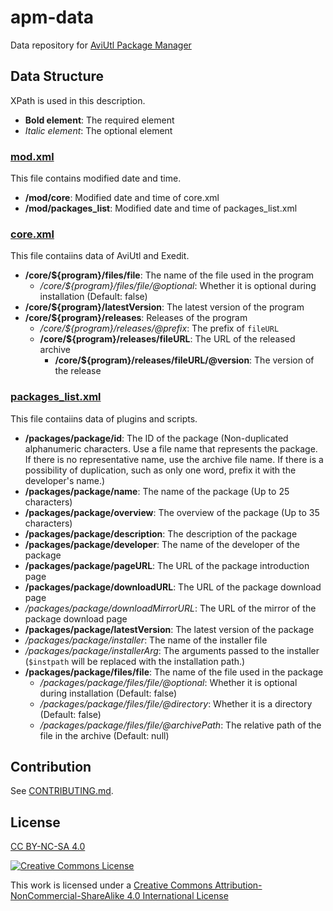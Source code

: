 # apm-data

Data repository for [AviUtl Package Manager](https://github.com/hal-shu-sato/apm)

## Data Structure

XPath is used in this description.

- **Bold element**: The required element
- _Italic element_: The optional element

### [mod.xml](./data/mod.xml)

This file contains modified date and time.

- **/mod/core**: Modified date and time of core.xml
- **/mod/packages_list**: Modified date and time of packages_list.xml

### [core.xml](./data/core.xml)

This file contaiins data of AviUtl and Exedit.

- **/core/${program}/files/file**: The name of the file used in the program
  - _/core/${program}/files/file/@optional_: Whether it is optional during installation (Default: false)
- **/core/${program}/latestVersion**: The latest version of the program
- **/core/${program}/releases**: Releases of the program
  - _/core/${program}/releases/@prefix_: The prefix of `fileURL`
  - **/core/${program}/releases/fileURL**: The URL of the released archive
    - **/core/${program}/releases/fileURL/@version**: The version of the release

### [packages_list.xml](./data/packages_list.xml)

This file contaiins data of plugins and scripts.

- **/packages/package/id**: The ID of the package (Non-duplicated alphanumeric characters. Use a file name that represents the package. If there is no representative name, use the archive file name. If there is a possibility of duplication, such as only one word, prefix it with the developer's name.)
- **/packages/package/name**: The name of the package (Up to 25 characters)
- **/packages/package/overview**: The overview of the package (Up to 35 characters)
- **/packages/package/description**: The description of the package
- **/packages/package/developer**: The name of the developer of the package
- **/packages/package/pageURL**: The URL of the package introduction page
- **/packages/package/downloadURL**: The URL of the package download page
- _/packages/package/downloadMirrorURL_: The URL of the mirror of the package download page
- **/packages/package/latestVersion**: The latest version of the package
- _/packages/package/installer_: The name of the installer file
- _/packages/package/installerArg_: The arguments passed to the installer (`$instpath` will be replaced with the installation path.)
- **/packages/package/files/file**: The name of the file used in the package
  - _/packages/package/files/file/@optional_: Whether it is optional during installation (Default: false)
  - _/packages/package/files/file/@directory_: Whether it is a directory (Default: false)
  - _/packages/package/files/file/@archivePath_: The relative path of the file in the archive (Default: null)

## Contribution

See [CONTRIBUTING.md](./CONTRIBUTING.md).

## License

[CC BY-NC-SA 4.0](./LICENSE)

[![Creative Commons License](https://i.creativecommons.org/l/by-nc-sa/4.0/88x31.png)
](https://creativecommons.org/licenses/by-nc-sa/4.0/)

This work is licensed under a [Creative Commons Attribution-NonCommercial-ShareAlike 4.0 International License](https://creativecommons.org/licenses/by-nc-sa/4.0/)

